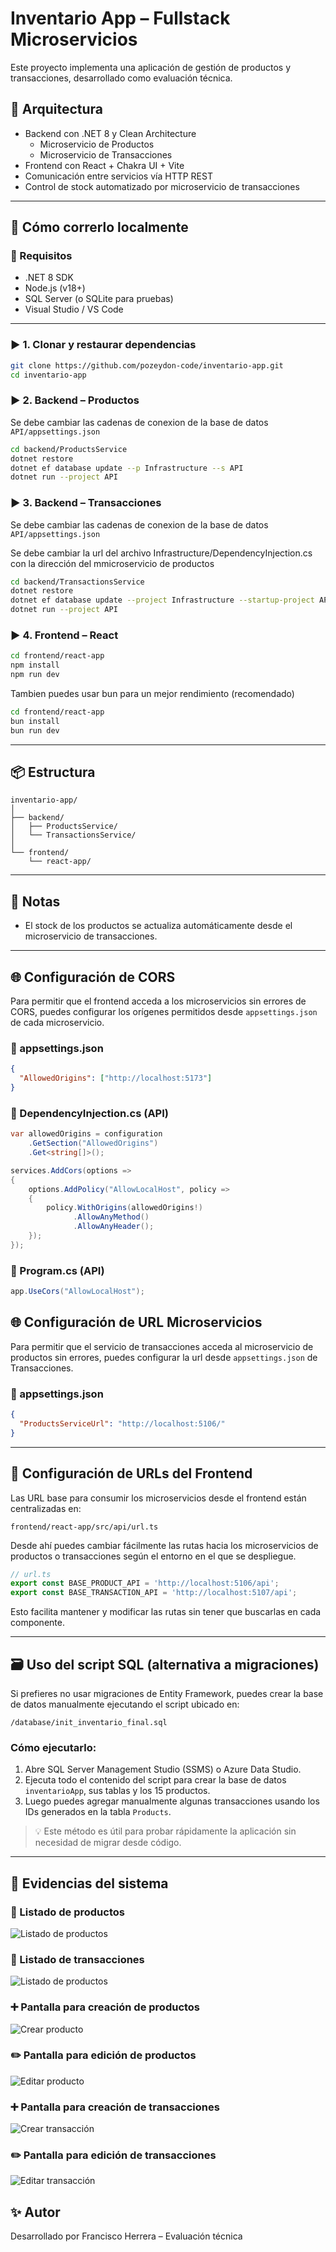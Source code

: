 # Inventario App – Fullstack Microservicios

Este proyecto implementa una aplicación de gestión de productos y transacciones, desarrollado como evaluación técnica.

## 🧱 Arquitectura

- Backend con .NET 8 y Clean Architecture
  - Microservicio de Productos
  - Microservicio de Transacciones
- Frontend con React + Chakra UI + Vite
- Comunicación entre servicios vía HTTP REST
- Control de stock automatizado por microservicio de transacciones

---

## 🚀 Cómo correrlo localmente

### 🔧 Requisitos

- .NET 8 SDK
- Node.js (v18+)
- SQL Server (o SQLite para pruebas)
- Visual Studio / VS Code

---

### ▶️ 1. Clonar y restaurar dependencias

```bash
git clone https://github.com/pozeydon-code/inventario-app.git
cd inventario-app
```

### ▶️ 2. Backend – Productos

Se debe cambiar las cadenas de conexion de la base de datos `API/appsettings.json`

```bash
cd backend/ProductsService
dotnet restore
dotnet ef database update --p Infrastructure --s API
dotnet run --project API
```

### ▶️ 3. Backend – Transacciones

Se debe cambiar las cadenas de conexion de la base de datos `API/appsettings.json`

Se debe cambiar la url del archivo Infrastructure/DependencyInjection.cs con la dirección del mmicroservicio de productos

```bash
cd backend/TransactionsService
dotnet restore
dotnet ef database update --project Infrastructure --startup-project API
dotnet run --project API
```

### ▶️ 4. Frontend – React

```bash
cd frontend/react-app
npm install
npm run dev
```

Tambien puedes usar bun para un mejor rendimiento (recomendado)

```bash
cd frontend/react-app
bun install
bun run dev
```

---

## 📦 Estructura

```
inventario-app/
│
├── backend/
│   ├── ProductsService/
│   └── TransactionsService/
│
└── frontend/
    └── react-app/
```

---

## 📌 Notas

- El stock de los productos se actualiza automáticamente desde el microservicio de transacciones.

---

## 🌐 Configuración de CORS

Para permitir que el frontend acceda a los microservicios sin errores de CORS, puedes configurar los orígenes permitidos desde `appsettings.json` de cada microservicio.

### 📁 appsettings.json

```json
{
  "AllowedOrigins": ["http://localhost:5173"]
}
```

### 📁 DependencyInjection.cs (API)

```csharp
var allowedOrigins = configuration
    .GetSection("AllowedOrigins")
    .Get<string[]>();

services.AddCors(options =>
{
    options.AddPolicy("AllowLocalHost", policy =>
    {
        policy.WithOrigins(allowedOrigins!)
              .AllowAnyMethod()
              .AllowAnyHeader();
    });
});
```

### 📁 Program.cs (API)

```csharp
app.UseCors("AllowLocalHost");
```

## 🌐 Configuración de URL Microservicios

Para permitir que el servicio de transacciones acceda al microservicio de productos sin errores, puedes configurar la url desde `appsettings.json` de Transacciones.

### 📁 appsettings.json

```json
{
  "ProductsServiceUrl": "http://localhost:5106/"
}
```

---

## 🔁 Configuración de URLs del Frontend

Las URL base para consumir los microservicios desde el frontend están centralizadas en:

```
frontend/react-app/src/api/url.ts
```

Desde ahí puedes cambiar fácilmente las rutas hacia los microservicios de productos o transacciones según el entorno en el que se despliegue.

```ts
// url.ts
export const BASE_PRODUCT_API = 'http://localhost:5106/api';
export const BASE_TRANSACTION_API = 'http://localhost:5107/api';
```

Esto facilita mantener y modificar las rutas sin tener que buscarlas en cada componente.

---

## 🗃️ Uso del script SQL (alternativa a migraciones)

Si prefieres no usar migraciones de Entity Framework, puedes crear la base de datos manualmente ejecutando el script ubicado en:

```
/database/init_inventario_final.sql
```

### Cómo ejecutarlo:

1. Abre SQL Server Management Studio (SSMS) o Azure Data Studio.
2. Ejecuta todo el contenido del script para crear la base de datos `inventarioApp`, sus tablas y los 15 productos.
3. Luego puedes agregar manualmente algunas transacciones usando los IDs generados en la tabla `Products`.

> 💡 Este método es útil para probar rápidamente la aplicación sin necesidad de migrar desde código.

---

## 📸 Evidencias del sistema

### 🧾 Listado de productos

![Listado de productos](evidencias/listado-productos.png)

### 🧾 Listado de transacciones

![Listado de productos](evidencias/listado-transacciones.png)

### ➕ Pantalla para creación de productos

![Crear producto](evidencias/crear-producto.png)

### ✏️ Pantalla para edición de productos

![Editar producto](evidencias/editar-producto.png)

### ➕ Pantalla para creación de transacciones

![Crear transacción](evidencias/crear-transaccion.png)

### ✏️ Pantalla para edición de transacciones

![Editar transacción](evidencias/editar-transaccion.png)

## ✨ Autor

Desarrollado por Francisco Herrera – Evaluación técnica
